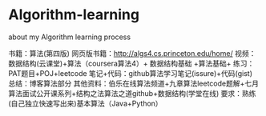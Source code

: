 # Algorithm-learning
about my Algorithm learning process

书籍：算法(第四版) 
网页版书籍：http://algs4.cs.princeton.edu/home/
视频：数据结构(云课堂)+算法（coursera算法4）+ 数据结构基础 +算法基础+
练习：PAT题目+POJ+leetcode
笔记+代码：github算法学习笔记(issure)+代码(gist)
总结：博客算法部分
其他资料：伯乐在线算法频道+九章算法leetcode题解+七月算法面试公开课系列+结构之法算法之道github+数据结构(学堂在线)
要求：熟练(自己独立快速写出来)基本算法（Java+Python）
